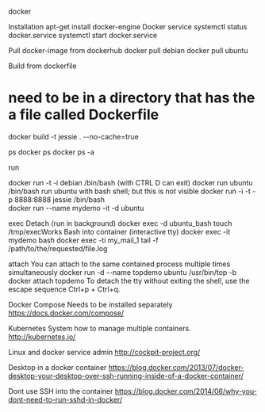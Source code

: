 docker

Installation
apt-get install docker-engine
Docker service
systemctl status docker.service 
systemctl start docker.service 

Pull docker-image from dockerhub
docker pull debian
docker pull ubuntu

Build from dockerfile
# need to be in a directory that has the a file called  Dockerfile
docker build -t jessie .  --no-cache=true


ps
docker ps
docker ps -a

run

docker run -t -i debian /bin/bash             (with CTRL D can exit)
docker run ubuntu /bin/bash	 	run ubuntu with bash shell; but this is not visible
docker run -i -t -p 8888:8888 jessie  /bin/bash  
docker run --name mydemo -it -d ubuntu

exec
Detach (run in background)
docker exec -d ubuntu_bash touch /tmp/execWorks
Bash into container (interactive tty)
docker exec -it  mydemo bash
docker exec -ti my_mail_1 tail -f /path/to/the/requested/file.log

attach
You can attach to the same contained process multiple times simultaneously
docker run -d --name topdemo ubuntu /usr/bin/top -b
docker attach topdemo
To detach the tty without exiting the shell, use the escape sequence Ctrl+p + Ctrl+q.



Docker Compose
Needs to be installed separately
https://docs.docker.com/compose/

Kubernetes
System how to manage multiple containers.
http://kubernetes.io/

Linux and docker service admin
http://cockpit-project.org/

Desktop in a docker container
https://blog.docker.com/2013/07/docker-desktop-your-desktop-over-ssh-running-inside-of-a-docker-container/

Dont use SSH into the container
https://blog.docker.com/2014/06/why-you-dont-need-to-run-sshd-in-docker/





